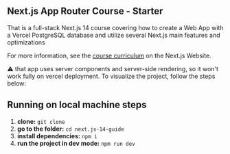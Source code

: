 ## Next.js App Router Course - Starter

That is a full-stack Next.js 14 course covering how to create a Web App with a Vercel PostgreSQL database and utilize several Next.js main features and optimizations

For more information, see the [course curriculum](https://nextjs.org/learn) on the Next.js Website.

:warning: that app uses server components and server-side rendering, so it won't work fully on vercel deployment. To visualize the project, follow the steps below:

## Running on local machine steps
1. **clone:** `git clone`
2. **go to the folder:** `cd next.js-14-guide`
3. **install dependencies:** `npm i`
4. **run the project in dev mode:** `npm run dev`
